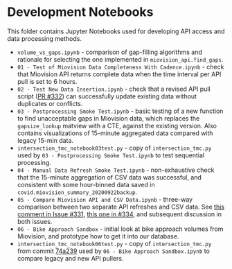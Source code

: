 # Development Notebooks

This folder contains Jupyter Notebooks used for developing API access and data processing methods.

- `volume_vs_gaps.ipynb` - comparison of gap-filling algorithms and rationale for selecting the one implemented in `miovision_api.find_gaps`.
- `01 - Test of Miovision Data Completeness With Cadence.ipynb` - check that Miovision API returns complete data when the time interval per API pull is set to 6 hours.
- `02 - Test New Data Insertion.ipynb` - check that a revised API pull script ([PR #332](https://github.com/CityofToronto/bdit_data-sources/pull/332)) can successfully update existing data without duplicates or conflicts.
- `03 - Postprocessing Smoke Test.ipynb` - basic testing of a new function to find unacceptable gaps in Miovision data, which replaces the `gapsize_lookup` matview with a CTE, against the existing version. Also contains visualizations of 15-minute aggregated data compared with legacy 15-min data.
- `intersection_tmc_notebook03test.py` - copy of `intersection_tmc.py` used by `03 - Postprocessing Smoke Test.ipynb` to test sequential processing.
- `04 - Manual Data Refresh Smoke Test.ipynb` - non-exhaustive check that the
  15-minute aggregation of CSV data was successful, and consistent with some
  hour-binned data saved in `covid.miovision_summary_20200922backup`.
- `05 - Compare Miovision API and CSV Data.ipynb` - three-way comparison between
  two separate API refreshes and CSV data. See [this comment in Issue
  #331](https://github.com/CityofToronto/bdit_data-sources/issues/331#issuecomment-718893812),
 [this one in #334](https://github.com/CityofToronto/bdit_data-sources/issues/331#issuecomment-718893812), and subsequent discussion in both issues.
- `06 - Bike Approach Sandbox` - initial look at bike approach volumes from Miovision, and prototype how to get it into our database.
- `intersection_tmc_notebook06test.py` - copy of `intersection_tmc.py` from commit [74a239](https://github.com/CityofToronto/bdit_data-sources/commit/74a2392491bb8098c12bc779d63ea10277d4505c) used by 
  `06 - Bike Approach Sandbox.ipynb` to compare legacy and new API pullers.